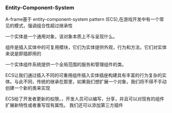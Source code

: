 <h3>Entity-Component-System</h3>

A-frame基于 entity-component-system pattern (ECS),在游戏开发中有一个常见的模式，强调组合性超过继承性

一个实体是一个通用对象，该对象本质上不与呈现什么。

组件是插入实体中的可复用模块，它们为实体提供外观，行为和方法，它们对实体来说是即插即用的

一个实体组件系统提供一个全局范围的服务和管理组件的类。

ECS让我们通过插入不同的可重用组件插入实体插座构建具有丰富的行为复杂的实体。与此不同，传统的继承在那里，如果我们想扩展一个对象，我们将不得不手动创建一个新的类来实现

ECS给了开发者更新的权限，，开发人员可以编写，分享，并且可以对现有的组件扩展新特性或者重写现有属性。
我们还可以添加第三方插件
